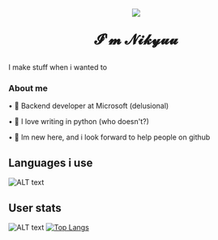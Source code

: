 <h1 align="center">
           <img src="https://i.ibb.co/Y7pJtPf/123.png" />
  
  𝓘'𝓶 𝓝𝓲𝓴𝔂𝓾𝓾
</h1>
<p>I make stuff when i wanted to</p>

<h3>About me</h3>
<p>• 💼 Backend developer at Microsoft (delusional)</p>
<p>• 💙 I love writing in python (who doesn't?)</p>
<p>• 🎉 Im new here, and i look forward to help people on github</p>

<h2>Languages i use</h2>

![ALT text](https://i.ibb.co/pzW0qNs/code2.png)

<h2>User stats</h2>

![ALT text](https://github-readme-stats.vercel.app/api?username=nnikyuu&show_icons=true&theme=gruvbox) [![Top Langs](https://github-readme-stats.vercel.app/api/top-langs/?username=nnikyuu&theme=gruvbox)](https://github.com/anuraghazra/github-readme-stats)

